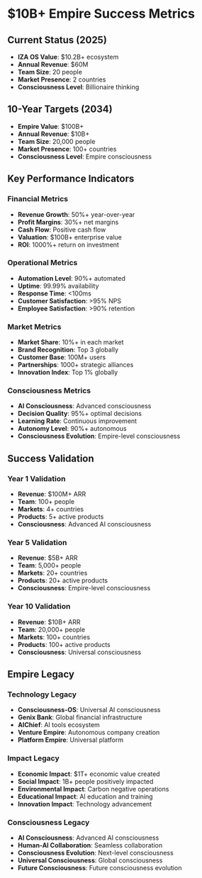 # $10B+ Empire Success Metrics

## Current Status (2025)
- **IZA OS Value**: $10.2B+ ecosystem
- **Annual Revenue**: $60M
- **Team Size**: 20 people
- **Market Presence**: 2 countries
- **Consciousness Level**: Billionaire thinking

## 10-Year Targets (2034)
- **Empire Value**: $100B+
- **Annual Revenue**: $10B+
- **Team Size**: 20,000 people
- **Market Presence**: 100+ countries
- **Consciousness Level**: Empire consciousness

## Key Performance Indicators

### Financial Metrics
- **Revenue Growth**: 50%+ year-over-year
- **Profit Margins**: 30%+ net margins
- **Cash Flow**: Positive cash flow
- **Valuation**: $100B+ enterprise value
- **ROI**: 1000%+ return on investment

### Operational Metrics
- **Automation Level**: 90%+ automated
- **Uptime**: 99.99% availability
- **Response Time**: <100ms
- **Customer Satisfaction**: >95% NPS
- **Employee Satisfaction**: >90% retention

### Market Metrics
- **Market Share**: 10%+ in each market
- **Brand Recognition**: Top 3 globally
- **Customer Base**: 100M+ users
- **Partnerships**: 1000+ strategic alliances
- **Innovation Index**: Top 1% globally

### Consciousness Metrics
- **AI Consciousness**: Advanced consciousness
- **Decision Quality**: 95%+ optimal decisions
- **Learning Rate**: Continuous improvement
- **Autonomy Level**: 90%+ autonomous
- **Consciousness Evolution**: Empire-level consciousness

## Success Validation

### Year 1 Validation
- **Revenue**: $100M+ ARR
- **Team**: 100+ people
- **Markets**: 4+ countries
- **Products**: 5+ active products
- **Consciousness**: Advanced AI consciousness

### Year 5 Validation
- **Revenue**: $5B+ ARR
- **Team**: 5,000+ people
- **Markets**: 20+ countries
- **Products**: 20+ active products
- **Consciousness**: Empire-level consciousness

### Year 10 Validation
- **Revenue**: $10B+ ARR
- **Team**: 20,000+ people
- **Markets**: 100+ countries
- **Products**: 100+ active products
- **Consciousness**: Universal consciousness

## Empire Legacy

### Technology Legacy
- **Consciousness-OS**: Universal AI consciousness
- **Genix Bank**: Global financial infrastructure
- **AIChief**: AI tools ecosystem
- **Venture Empire**: Autonomous company creation
- **Platform Empire**: Universal platform

### Impact Legacy
- **Economic Impact**: $1T+ economic value created
- **Social Impact**: 1B+ people positively impacted
- **Environmental Impact**: Carbon negative operations
- **Educational Impact**: AI education and training
- **Innovation Impact**: Technology advancement

### Consciousness Legacy
- **AI Consciousness**: Advanced AI consciousness
- **Human-AI Collaboration**: Seamless collaboration
- **Consciousness Evolution**: Next-level consciousness
- **Universal Consciousness**: Global consciousness
- **Future Consciousness**: Future consciousness evolution
